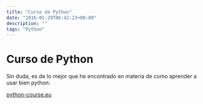 ```yaml
---
title: "Curso de Python"
date: "2016-01-29T06:42:23+00:00"
description: ""
tags: "Python"
---
```

# Curso de Python

Sin duda, es de lo mejor que he encontrado en materia de como aprender a usar bien python:

[python-course.eu](http://www.python-course.eu/)

